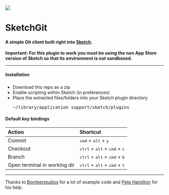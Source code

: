 <img src="http://f.cl.ly/items/1q202q1t2a1R1v0n2L0Y/test.jpg"/>

SketchGit
=========

#### A simple Git client built right into <a href="http://www.bohemiancoding.com/sketch/">Sketch</a>.

**Important: For this plugin to work you must be using the non App Store version of Sketch so that its environment is not sandboxed.**

---

##### Installation
* Download this repo as a zip
* Enable scripting within Sketch (in preferences)
* Place the extracted files/folders into your Sketch plugin directory <pre>~/library/application support/sketch/plugins</pre>

#### Default key bindings

 Action                       | Shortcut
:-----------------------------|:----------------------------------------------------------------
 Commit                       | <kbd>cmd</kbd> + <kbd>alt</kbd> + <kbd>y</kbd>
 Checkout                     | <kbd>ctrl</kbd> + <kbd>alt</kbd> + <kbd>cmd</kbd> + <kbd>c</kbd>
 Branch                       | <kbd>ctrl</kbd> + <kbd>alt</kbd> + <kbd>cmd</kbd> + <kbd>b</kbd>
 Open terminal in working dir | <kbd>ctrl</kbd> + <kbd>alt</kbd> + <kbd>cmd</kbd> + <kbd>t</kbd>

---

Thanks to <a href="https://github.com/bomberstudios">Bomberstudios</a> for a lot of example code and <a href="http://twitter.com/peterejhamilton">Pete Hamilton</a> for his help.
